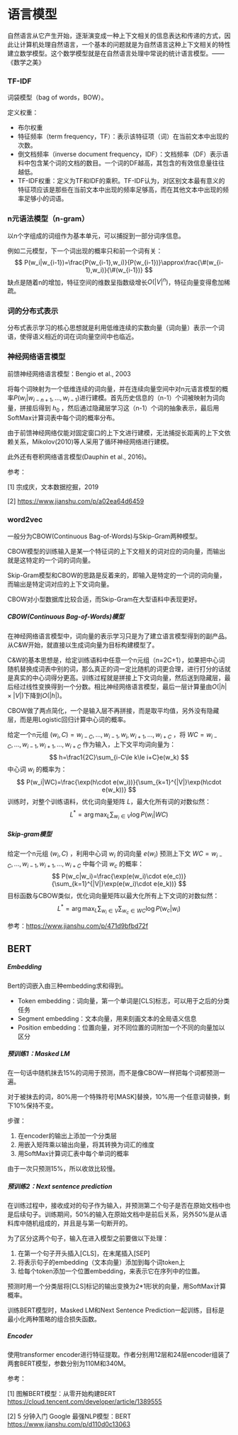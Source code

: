 # 语言模型

自然语言从它产生开始，逐渐演变成一种上下文相关的信息表达和传递的方式，因此让计算机处理自然语言，一个基本的问题就是为自然语言这种上下文相关的特性建立数学模型。这个数学模型就是在自然语言处理中常说的统计语言模型。——《数学之美》

### TF-IDF

词袋模型（bag of words，BOW）。

定义权重：

+ 布尔权重
+ 特征频率（term frequency，TF）：表示该特征项（词）在当前文本中出现的次数。
+ 倒文档频率（inverse document frequency，IDF）：文档频率（DF）表示语料中包含某个词的文档的数目。一个词的DF越高，其包含的有效信息量往往越低。
+ TF-IDF权重：定义为TF和IDF的乘积。TF-IDF认为，对区别文本最有意义的特征项应该是那些在当前文本中出现的频率足够高，而在其他文本中出现的频率足够小的词语。



### n元语法模型（n-gram）

以n个字组成的词组作为基本单元，可以捕捉到一部分词序信息。

例如二元模型，下一个词出现的概率只和前一个词有关：
$$
P(w_i|w_{i-1})=\frac{P(w_{i-1},w_i)}{P(w_{i-1})}\approx\frac{\#(w_{i-1},w_i)}{\#(w_{i-1})}
$$
缺点是随着n的增加，特征空间的维数呈指数级增长$O(|V|^n)$，特征向量变得愈加稀疏。

### 词的分布式表示

分布式表示学习的核心思想就是利用低维连续的实数向量（词向量）表示一个词语，使得语义相近的词在词向量空间中也临近。



### 神经网络语言模型

前馈神经网络语言模型：Bengio et al., 2003

将每个词映射为一个低维连续的词向量，并在连续向量空间中对n元语言模型的概率$P(w_i|w_{i-n+1},...,w_{i-1})$进行建模。首先历史信息的（n-1）个词被映射为词向量，拼接后得到 $h_0$ ，然后通过隐藏层学习这（n-1）个词的抽象表示，最后用SoftMax计算词表中每个词的概率分布。

由于前馈神经网络仅能对固定窗口的上下文进行建模，无法捕捉长距离的上下文依赖关系，Mikolov(2010)等人采用了循环神经网络进行建模。

此外还有卷积网络语言模型(Dauphin et al., 2016)。



参考：

[1] 宗成庆，文本数据挖掘，2019

[2] https://www.jianshu.com/p/a02ea64d6459

### word2vec

一般分为CBOW(Continuous Bag-of-Words)与Skip-Gram两种模型。

CBOW模型的训练输入是某一个特征词的上下文相关的词对应的词向量，而输出就是这特定的一个词的词向量。　

Skip-Gram模型和CBOW的思路是反着来的，即输入是特定的一个词的词向量，而输出是特定词对应的上下文词向量。

CBOW对小型数据库比较合适，而Skip-Gram在大型语料中表现更好。

##### CBOW(Continuous Bag-of-Words)模型

在神经网络语言模型中，词向量的表示学习只是为了建立语言模型得到的副产品。从C&W开始，就直接以生成词向量为目标构建模型了。

C&W的基本思想是，给定训练语料中任意一个n元组（n=2C+1），如果把中心词随机替换成词表中别的词，那么真正的词一定比随机的词更合理，进行打分的话就是真实的中心词得分更高。训练过程就是拼接上下文词向量，然后送到隐藏层，最后经过线性变换得到一个分数。相比神经网络语言模型，最后一层计算量由$O(|h|\times|V|)$下降到$O(|h|)$。

CBOW做了两点简化，一个是输入层不再拼接，而是取平均值，另外没有隐藏层，而是用Logistic回归计算中心词的概率。

给定一个n元组 $(w_i,C)=w_{i-C},...,w_{i-1},w_i,w_{i+1},...,w_{i+C}$ ，将 $WC=w_{i-C},...,w_{i-1},w_{i+1},...,w_{i+C}$ 作为输入，上下文平均词向量为：
$$
h=\frac1{2C}\sum_{i-C\le k\le i+C}e(w_k)
$$
中心词 $w_i$ 的概率为：
$$
P(w_i|WC)=\frac{\exp(h\cdot e(w_i))}{\sum_{k=1}^{|V|}\exp(h\cdot e(w_k))}
$$
训练时，对整个训练语料，优化词向量矩阵 $L$，最大化所有词的对数似然：
$$
L^*=\arg\max_L\sum_{w_i\in V}\log P(w_i|WC)
$$


##### Skip-gram模型

给定一个n元组 $(w_i,C)$ ，利用中心词 $w_i$ 的词向量 $e(w_i)$ 预测上下文 $WC=w_{i-C},...,w_{i-1},w_{i+1},...,w_{i+C}$ 中每个词 $w_c$ 的概率：
$$
P(w_c|w_i)=\frac{\exp(e(w_i)\cdot e(e_c))}{\sum_{k=1}^{|V|}\exp(e(w_i)\cdot e(e_k))}
$$
目标函数与CBOW类似，优化词向量矩阵以最大化所有上下文词的对数似然：
$$
L^*=\arg\max_L\sum_{w_i\in V}\sum_{w_c\in WC}\log P(w_c|w_i)
$$


参考：https://www.jianshu.com/p/471d9bfbd72f



## BERT

##### Embedding

Bert的词嵌入由三种embedding求和得到。

+ Token embedding：词向量，第一个单词是[CLS]标志，可以用于之后的分类任务
+ Segment embedding：文本向量，用来刻画文本的全局语义信息
+ Position embedding：位置向量，对不同位置的词附加一个不同的向量加以区分



##### 预训练1：Masked LM

在一句话中随机抹去15%的词用于预测，而不是像CBOW一样把每个词都预测一遍。

对于被抹去的词，80%用一个特殊符号[MASK]替换，10%用一个任意词替换，剩下10%保持不变。

步骤：

1. 在encoder的输出上添加一个分类层
2. 用嵌入矩阵乘以输出向量，将其转换为词汇的维度
3. 用SoftMax计算词汇表中每个单词的概率

由于一次只预测15%，所以收敛比较慢。



##### 预训练2：Next sentence prediction

在训练过程中，接收成对的句子作为输入，并预测第二个句子是否在原始文档中也是后续句子。训练期间，50%的输入在原始文档中是前后关系，另外50%是从语料库中随机组成的，并且是与第一句断开的。

为了区分这两个句子，输入在进入模型之前要做以下处理：

1. 在第一个句子开头插入[CLS]，在末尾插入[SEP]
2. 将表示句子的embedding（文本向量）添加到每个词token上
3. 给每个token添加一个位置embedding，来表示它在序列中的位置。

预测时用一个分类层将[CLS]标记的输出变换为2*1形状的向量，用SoftMax计算概率。



训练BERT模型时，Masked LM和Next Sentence Prediction一起训练，目标是最小化两种策略的组合损失函数。



##### Encoder

使用transformer encoder进行特征提取。作者分别用12层和24层encoder组装了两套BERT模型，参数分别为110M和340M。



参考：

[1] 图解BERT模型：从零开始构建BERT https://cloud.tencent.com/developer/article/1389555

[2] 5 分钟入门 Google 最强NLP模型：BERT https://www.jianshu.com/p/d110d0c13063